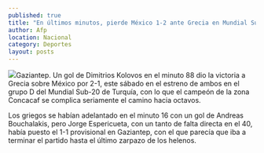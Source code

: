 ```yaml
---
published: true
title: "En últimos minutos, pierde México 1-2 ante Grecia en Mundial Sub-20 de Turquía"
author: Afp
location: Nacional
category: Deportes
layout: posts
---
```


![](http://i.imgur.com/8zbhEVbm.jpg)Gaziantep. Un gol de Dimitrios Kolovos en el minuto 88 dio la victoria a Grecia sobre México por 2-1, este sábado en el estreno de ambos en el grupo D del Mundial Sub-20 de Turquía, con lo que el campeón de la zona Concacaf se complica seriamente el camino hacia octavos.

Los griegos se habían adelantado en el minuto 16 con un gol de Andreas Bouchalakis, pero Jorge Espericueta, con un tanto de falta directa en el 40, había puesto el 1-1 provisional en Gaziantep, con el que parecía que iba a terminar el partido hasta el último zarpazo de los helenos.
